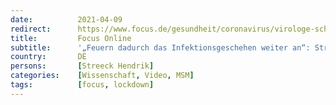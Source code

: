 ```yaml
---
date:          2021-04-09
redirect:      https://www.focus.de/gesundheit/coronavirus/virologe-schlaegt-alternative-vor-feuern-dadurch-das-infektionsgeschehen-weiter-an-streeck-warnt-vor-lockdown_id_13175265.html
title:         Focus Online
subtitle:      '„Feuern dadurch das Infektionsgeschehen weiter an“: Streeck warnt vor Lockdown - Video'
country:       DE
persons:       [Streeck Hendrik]
categories:    [Wissenschaft, Video, MSM]
tags:          [focus, lockdown]
---
```

